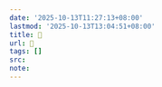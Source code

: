 ```yaml
---
date: '2025-10-13T11:27:13+08:00'
lastmod: '2025-10-13T13:04:51+08:00'
title: 󰖐
url: 󰖐
tags: []
src:
note:
---
```

